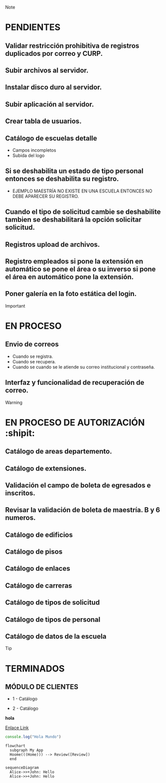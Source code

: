 > [!NOTE]
> # PENDIENTES
> ## Validar restricción prohibitiva de registros duplicados por correo  y CURP.
> ## Subir archivos al servidor.
> ## Instalar disco duro al servidor.
> ## Subir aplicación al servidor.
> ## Crear tabla de usuarios.
> ## Catálogo de escuelas detalle
> 	* Campos incompletos
> 	* Subida del logo
> ## Si se deshabilita un estado de tipo personal entonces se deshabilita su registro.
> 	*  EJEMPLO MAESTRÍA NO EXISTE EN UNA ESCUELA ENTONCES NO DEBE APARECER SU REGISTRO.
> ## Cuando el tipo de solicitud cambie se deshabilite tambien se deshabilitará la opción solicitar solicitud.
> ## Registros upload de archivos.
> ## Registro empleados si pone la extensión en automático se pone el área o su inverso si pone el área en automático pone la extensión.
> ## Poner galería en la foto estática del login.

> [!IMPORTANT]
> # EN PROCESO
> ## Envio de correos 
> 	* Cuando se registra.
> 	* Cuando se recupera.
> 	* Cuando se cuando se le atiende su correo institucional y contraseña.
> ## Interfaz y funcionalidad de recuperación de correo.



> [!WARNING]
> # EN PROCESO DE AUTORIZACIÓN :shipit:
> ## Catálogo de areas departemento. 
> ## Catálogo de extensiones.
> ## Validación el campo de boleta de egresados e inscritos. 
> ## Revisar la validación de boleta de maestría. B y 6 numeros. 
> ## Catálogo de edificios
> ## Catálogo de pisos
> ## Catálogo de enlaces
> ## Catálogo de carreras
> ## Catálogo de tipos de solicitud
> ## Catálogo de tipos de personal
> ## Catálogo de datos de la escuela

> [!TIP]
> # TERMINADOS



## MÓDULO DE CLIENTES
* 1 - Catálogo
- 2 - Catálogo



**hola**

[Enlace Link](https//:www.google.com)

```javascript
console.log("Hola Mundo")
```

```mermaid
flowchart
  subgraph My App
  Hoome(((Home))) --> Review([Review])
  end
```
  
```mermaid
sequenceDiagram
  Alice->>+John: Hello
  Alice->>+John: Hello
```
